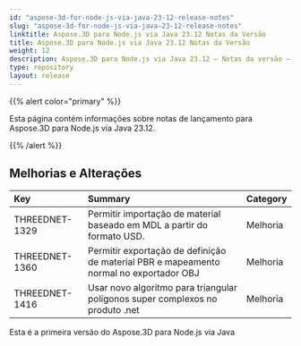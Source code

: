 ```yaml
---
id: "aspose-3d-for-node-js-via-java-23-12-release-notes"
slug: "aspose-3d-for-node-js-via-java-23-12-release-notes"
linktitle: Aspose.3D para Node.js via Java 23.12 Notas da Versão
title: Aspose.3D para Node.js via Java 23.12 Notas da Versão
weight: 12
description: Aspose.3D para Node.js via Java 23.12 – Notas da versão – as últimas atualizações e correções.
type: repository
layout: release
---
```


{{% alert color="primary" %}}

Esta página contém informações sobre notas de lançamento para Aspose.3D para Node.js via Java 23.12.

{{% /alert %}}
## **Melhorias e Alterações** ##

|**Key**|**Summary**|**Category**|
| :- | :- | :- |
| THREEDNET-1329 | Permitir importação de material baseado em MDL a partir do formato USD. | Melhoria |
| THREEDNET-1360 | Permitir exportação de definição de material PBR e mapeamento normal no exportador OBJ | Melhoria |
| THREEDNET-1416 | Usar novo algoritmo para triangular polígonos super complexos no produto .net| Melhoria |


Esta é a primeira versão do Aspose.3D para Node.js via Java